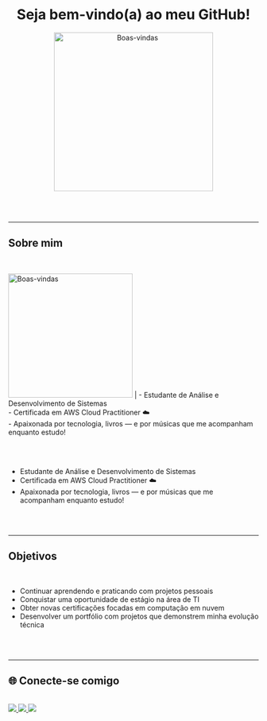 <div align="center">

#  Seja bem-vindo(a) ao meu GitHub!

<img src="https://i.pinimg.com/1200x/ca/68/bd/ca68bdf3fc5fe6f66061f80bdb067dbf.jpg" height="320" alt="Boas-vindas" />

</div>

<br><br>

---

##  Sobre mim 

<br>


 <img src="https://i.pinimg.com/originals/68/ae/bf/68aebf4c71bd1d6090f87237272b01e5.gif" height="250" alt="Boas-vindas" /> | - Estudante de Análise e Desenvolvimento de Sistemas  
                                                                                                                             - Certificada em AWS Cloud Practitioner ☁️    
                                                                                                                             - Apaixonada por tecnologia, livros — e por músicas que me acompanham enquanto estudo! 


<br><br>

- Estudante de Análise e Desenvolvimento de Sistemas  
- Certificada em AWS Cloud Practitioner ☁️    
- Apaixonada por tecnologia, livros — e por músicas que me acompanham enquanto estudo!  

<br><br>

---

## Objetivos

<br>

- Continuar aprendendo e praticando com projetos pessoais  
- Conquistar uma oportunidade de estágio na área de TI  
- Obter novas certificações focadas em computação em nuvem  
- Desenvolver um portfólio com projetos que demonstrem minha evolução técnica  

<br><br>

---

## 🌐 Conecte-se comigo

<br>

<div> 
  <a href="https://www.linkedin.com/in/maria-eduarda-moreira-valerio/" target="_blank">
    <img src="https://img.shields.io/badge/-LinkedIn-%230077B5?style=for-the-badge&logo=linkedin&logoColor=white"/>
  </a> 
  <a href="mailto:eduardamoreira0021@gmail.com">
    <img src="https://img.shields.io/badge/-Gmail-%23333?style=for-the-badge&logo=gmail&logoColor=white"/>
  </a>
  <a href="https://www.instagram.com/madulex/" target="_blank">
    <img src="https://img.shields.io/badge/-Instagram-%23E4405F?style=for-the-badge&logo=instagram&logoColor=white"/>
  </a>
</div>

<!--
**MariaEduardaMoreiraV/MariaEduardaMoreiraV** is a ✨ _special_ ✨ repository because its `README.md` (this file) appears on your GitHub profile.

Here are some ideas to get you started:

- 🔭 I’m currently working on ...
- 🌱 I’m currently learning ...
- 👯 I’m looking to collaborate on ...
- 🤔 I’m looking for help with ...
- 💬 Ask me about ...
- 📫 How to reach me: ...
- 😄 Pronouns: ...
- ⚡ Fun fact: ...
-->
